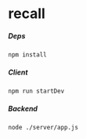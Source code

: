 # recall
##### Deps
`npm install`

##### Client
`npm run startDev`

##### Backend
`node ./server/app.js`
